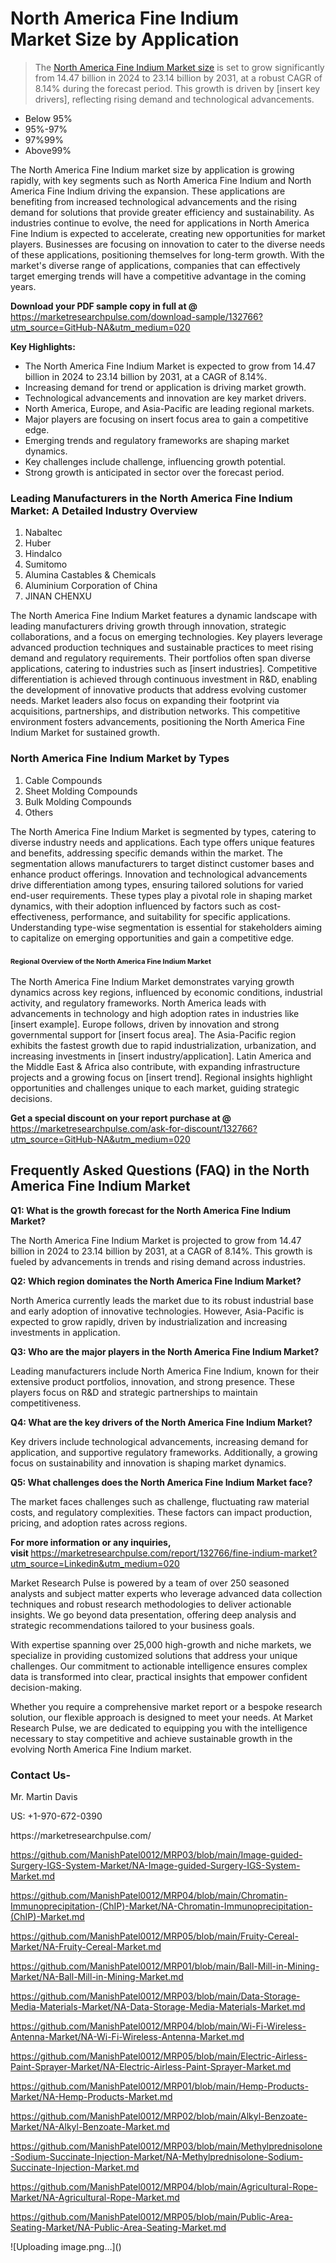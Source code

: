 <h1>North America Fine Indium Market&nbsp;Size by Application</h1><blockquote><p>The <a href="https://marketresearchpulse.com/download-sample/132766?utm_source=GitHub-NA&amp;utm_medium=020">North America Fine Indium Market size</a> is set to grow significantly from 14.47 billion in 2024 to 23.14 billion by 2031, at a robust CAGR of 8.14% during the forecast period. This growth is driven by [insert key drivers], reflecting rising demand and technological advancements.</p></blockquote><ul><li>Below 95%<li> 95%-97%<li> 97%99%<li> Above99%</li></ul><p>The North America Fine Indium market size by application is growing rapidly, with key segments such as North America Fine Indium and North America Fine Indium driving the expansion. These applications are benefiting from increased technological advancements and the rising demand for solutions that provide greater efficiency and sustainability. As industries continue to evolve, the need for applications in North America Fine Indium is expected to accelerate, creating new opportunities for market players. Businesses are focusing on innovation to cater to the diverse needs of these applications, positioning themselves for long-term growth. With the market's diverse range of applications, companies that can effectively target emerging trends will have a competitive advantage in the coming years.</p><p><strong>Download your PDF sample copy in full at @ </strong><a href="https://marketresearchpulse.com/download-sample/132766?utm_source=GitHub-NA&amp;utm_medium=020">https://marketresearchpulse.com/download-sample/132766?utm_source=GitHub-NA&amp;utm_medium=020</a></p><p><strong>Key Highlights: </strong></p><ul><li>The North America Fine Indium Market is expected to grow from 14.47 billion in 2024 to 23.14 billion by 2031, at a CAGR of 8.14%.</li><li>Increasing demand for trend or application is driving market growth.</li><li>Technological advancements and innovation are key market drivers.</li><li>North America, Europe, and Asia-Pacific are leading regional markets.</li><li>Major players are focusing on insert focus area to gain a competitive edge.</li><li>Emerging trends and regulatory frameworks are shaping market dynamics.</li><li>Key challenges include challenge, influencing growth potential.</li><li>Strong growth is anticipated in sector over the forecast period.</li></ul><h3>Leading Manufacturers in the North America Fine Indium Market: A Detailed Industry Overview</h3><ol><li>Nabaltec</li><li>Huber</li><li>Hindalco</li><li>Sumitomo</li><li>Alumina Castables & Chemicals</li><li>Aluminium Corporation of China</li><li>JINAN CHENXU</li></ol><div class="flex max-w-full flex-col flex-grow"><div class="min-h-8 text-message flex w-full flex-col items-end gap-2 whitespace-normal break-words [.text-message+&amp;]:mt-5" dir="auto" data-message-author-role="assistant" data-message-id="fd8432e4-4910-450d-b182-61b7bfb0a01f" data-message-model-slug="gpt-4o"><div class="flex w-full flex-col gap-1 empty:hidden first:pt-[3px]"><div class="markdown prose w-full break-words dark:prose-invert light"><p>The North America Fine Indium Market features a dynamic landscape with leading manufacturers driving growth through innovation, strategic collaborations, and a focus on emerging technologies. Key players leverage advanced production techniques and sustainable practices to meet rising demand and regulatory requirements. Their portfolios often span diverse applications, catering to industries such as [insert industries]. Competitive differentiation is achieved through continuous investment in R&amp;D, enabling the development of innovative products that address evolving customer needs. Market leaders also focus on expanding their footprint via acquisitions, partnerships, and distribution networks. This competitive environment fosters advancements, positioning the North America Fine Indium Market for sustained growth.</p></div></div></div></div><h3>North America Fine Indium Market by Types</h3><ol><li>Cable Compounds<li> Sheet Molding Compounds<li> Bulk Molding Compounds<li> Others</li></ol><div class="flex max-w-full flex-col flex-grow"><div class="min-h-8 text-message flex w-full flex-col items-end gap-2 whitespace-normal break-words [.text-message+&amp;]:mt-5" dir="auto" data-message-author-role="assistant" data-message-id="084470be-0bb7-4664-bddf-5156b4f41249" data-message-model-slug="gpt-4o-mini"><div class="flex w-full flex-col gap-1 empty:hidden first:pt-[3px]"><div class="markdown prose w-full break-words dark:prose-invert light"><p>The North America Fine Indium Market is segmented by types, catering to diverse industry needs and applications. Each type offers unique features and benefits, addressing specific demands within the market. The segmentation allows manufacturers to target distinct customer bases and enhance product offerings. Innovation and technological advancements drive differentiation among types, ensuring tailored solutions for varied end-user requirements. These types play a pivotal role in shaping market dynamics, with their adoption influenced by factors such as cost-effectiveness, performance, and suitability for specific applications. Understanding type-wise segmentation is essential for stakeholders aiming to capitalize on emerging opportunities and gain a competitive edge.</p></div></div></div></div><h3><span style="font-size: 11px;">Regional Overview of the North America Fine Indium Market</span></h3><div class="flex max-w-full flex-col flex-grow"><div class="min-h-8 text-message flex w-full flex-col items-end gap-2 whitespace-normal break-words [.text-message+&amp;]:mt-5" dir="auto" data-message-author-role="assistant" data-message-id="e9038762-ce64-4e30-91c9-9bd413514231" data-message-model-slug="gpt-4o-mini"><div class="flex w-full flex-col gap-1 empty:hidden first:pt-[3px]"><div class="markdown prose w-full break-words dark:prose-invert light"><p>The North America Fine Indium Market demonstrates varying growth dynamics across key regions, influenced by economic conditions, industrial activity, and regulatory frameworks. North America leads with advancements in technology and high adoption rates in industries like [insert example]. Europe follows, driven by innovation and strong governmental support for [insert focus area]. The Asia-Pacific region exhibits the fastest growth due to rapid industrialization, urbanization, and increasing investments in [insert industry/application]. Latin America and the Middle East &amp; Africa also contribute, with expanding infrastructure projects and a growing focus on [insert trend]. Regional insights highlight opportunities and challenges unique to each market, guiding strategic decisions.</p></div></div></div></div><p><strong>Get a special discount on your report purchase at @ </strong><a href="https://marketresearchpulse.com/ask-for-discount/132766?utm_source=GitHub-NA&amp;utm_medium=020">https://marketresearchpulse.com/ask-for-discount/132766?utm_source=GitHub-NA&amp;utm_medium=020</a></p><h2>Frequently Asked Questions (FAQ) in the North America Fine Indium Market</h2><p><strong>Q1: What is the growth forecast for the North America Fine Indium Market?</strong></p><p>The North America Fine Indium Market is projected to grow from 14.47 billion in 2024 to 23.14 billion by 2031, at a CAGR of 8.14%. This growth is fueled by advancements in trends and rising demand across industries.</p><p><strong>Q2: Which region dominates the North America Fine Indium Market?</strong></p><p>North America currently leads the market due to its robust industrial base and early adoption of innovative technologies. However, Asia-Pacific is expected to grow rapidly, driven by industrialization and increasing investments in application.</p><p><strong>Q3: Who are the major players in the North America Fine Indium Market?</strong></p><p>Leading manufacturers include North America Fine Indium, known for their extensive product portfolios, innovation, and strong presence. These players focus on R&amp;D and strategic partnerships to maintain competitiveness.</p><p><strong>Q4: What are the key drivers of the North America Fine Indium Market?</strong></p><p>Key drivers include technological advancements, increasing demand for application, and supportive regulatory frameworks. Additionally, a growing focus on sustainability and innovation is shaping market dynamics.</p><p><strong>Q5: What challenges does the North America Fine Indium Market face?</strong></p><p>The market faces challenges such as challenge, fluctuating raw material costs, and regulatory complexities. These factors can impact production, pricing, and adoption rates across regions.</p><p><strong>For more information or any inquiries, visit&nbsp;</strong><a href="https://marketresearchpulse.com/report/132766/fine-indium-market?utm_source=Linkedin&utm_medium=020">https://marketresearchpulse.com/report/132766/fine-indium-market?utm_source=Linkedin&utm_medium=020</a></p><p>Market Research Pulse is powered by a team of over 250 seasoned analysts and subject matter experts who leverage advanced data collection techniques and robust research methodologies to deliver actionable insights. We go beyond data presentation, offering deep analysis and strategic recommendations tailored to your business goals.</p><p>With expertise spanning over 25,000 high-growth and niche markets, we specialize in providing customized solutions that address your unique challenges. Our commitment to actionable intelligence ensures complex data is transformed into clear, practical insights that empower confident decision-making.</p><p>Whether you require a comprehensive market report or a bespoke research solution, our flexible approach is designed to meet your needs. At Market Research Pulse, we are dedicated to equipping you with the intelligence necessary to stay competitive and achieve sustainable growth in the evolving North America Fine Indium market.</p><h3><strong>Contact Us-</strong></h3><p>Mr. Martin Davis</p><p>US: +1-970-672-0390</p><p>https://marketresearchpulse.com/</p><p><a href="https://github.com/ManishPatel0012/MRP03/blob/main/Image-guided-Surgery-IGS-System-Market/NA-Image-guided-Surgery-IGS-System-Market.md">https://github.com/ManishPatel0012/MRP03/blob/main/Image-guided-Surgery-IGS-System-Market/NA-Image-guided-Surgery-IGS-System-Market.md</a></p><p><a href="https://github.com/ManishPatel0012/MRP04/blob/main/Chromatin-Immunoprecipitation-(ChIP)-Market/NA-Chromatin-Immunoprecipitation-(ChIP)-Market.md">https://github.com/ManishPatel0012/MRP04/blob/main/Chromatin-Immunoprecipitation-(ChIP)-Market/NA-Chromatin-Immunoprecipitation-(ChIP)-Market.md</a></p><p><a href="https://github.com/ManishPatel0012/MRP05/blob/main/Fruity-Cereal-Market/NA-Fruity-Cereal-Market.md">https://github.com/ManishPatel0012/MRP05/blob/main/Fruity-Cereal-Market/NA-Fruity-Cereal-Market.md</a></p><p><a href="https://github.com/ManishPatel0012/MRP01/blob/main/Ball-Mill-in-Mining-Market/NA-Ball-Mill-in-Mining-Market.md">https://github.com/ManishPatel0012/MRP01/blob/main/Ball-Mill-in-Mining-Market/NA-Ball-Mill-in-Mining-Market.md</a></p><p><a href="https://github.com/ManishPatel0012/MRP03/blob/main/Data-Storage-Media-Materials-Market/NA-Data-Storage-Media-Materials-Market.md">https://github.com/ManishPatel0012/MRP03/blob/main/Data-Storage-Media-Materials-Market/NA-Data-Storage-Media-Materials-Market.md</a></p><p><a href="https://github.com/ManishPatel0012/MRP04/blob/main/Wi-Fi-Wireless-Antenna-Market/NA-Wi-Fi-Wireless-Antenna-Market.md">https://github.com/ManishPatel0012/MRP04/blob/main/Wi-Fi-Wireless-Antenna-Market/NA-Wi-Fi-Wireless-Antenna-Market.md</a></p><p><a href="https://github.com/ManishPatel0012/MRP05/blob/main/Electric-Airless-Paint-Sprayer-Market/NA-Electric-Airless-Paint-Sprayer-Market.md">https://github.com/ManishPatel0012/MRP05/blob/main/Electric-Airless-Paint-Sprayer-Market/NA-Electric-Airless-Paint-Sprayer-Market.md</a></p><p><a href="https://github.com/ManishPatel0012/MRP01/blob/main/Hemp-Products-Market/NA-Hemp-Products-Market.md">https://github.com/ManishPatel0012/MRP01/blob/main/Hemp-Products-Market/NA-Hemp-Products-Market.md</a></p><p><a href="https://github.com/ManishPatel0012/MRP02/blob/main/Alkyl-Benzoate-Market/NA-Alkyl-Benzoate-Market.md">https://github.com/ManishPatel0012/MRP02/blob/main/Alkyl-Benzoate-Market/NA-Alkyl-Benzoate-Market.md</a></p><p><a href="https://github.com/ManishPatel0012/MRP03/blob/main/Methylprednisolone-Sodium-Succinate-Injection-Market/NA-Methylprednisolone-Sodium-Succinate-Injection-Market.md">https://github.com/ManishPatel0012/MRP03/blob/main/Methylprednisolone-Sodium-Succinate-Injection-Market/NA-Methylprednisolone-Sodium-Succinate-Injection-Market.md</a></p><p><a href="https://github.com/ManishPatel0012/MRP04/blob/main/Agricultural-Rope-Market/NA-Agricultural-Rope-Market.md">https://github.com/ManishPatel0012/MRP04/blob/main/Agricultural-Rope-Market/NA-Agricultural-Rope-Market.md</a></p><p><a href="https://github.com/ManishPatel0012/MRP05/blob/main/Public-Area-Seating-Market/NA-Public-Area-Seating-Market.md">https://github.com/ManishPatel0012/MRP05/blob/main/Public-Area-Seating-Market/NA-Public-Area-Seating-Market.md</a></p>
![Uploading image.png…]()
